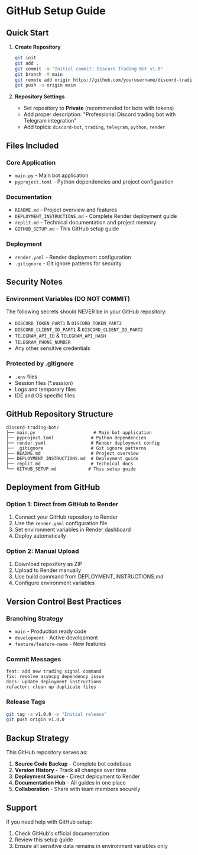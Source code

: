 # GitHub Setup Guide

## Quick Start

1. **Create Repository**
   ```bash
   git init
   git add .
   git commit -m "Initial commit: Discord Trading Bot v1.0"
   git branch -M main
   git remote add origin https://github.com/yourusername/discord-trading-bot.git
   git push -u origin main
   ```

2. **Repository Settings**
   - Set repository to **Private** (recommended for bots with tokens)
   - Add proper description: "Professional Discord trading bot with Telegram integration"
   - Add topics: `discord-bot`, `trading`, `telegram`, `python`, `render`

## Files Included

### Core Application
- `main.py` - Main bot application
- `pyproject.toml` - Python dependencies and project configuration

### Documentation
- `README.md` - Project overview and features
- `DEPLOYMENT_INSTRUCTIONS.md` - Complete Render deployment guide
- `replit.md` - Technical documentation and project memory
- `GITHUB_SETUP.md` - This GitHub setup guide

### Deployment
- `render.yaml` - Render deployment configuration
- `.gitignore` - Git ignore patterns for security

## Security Notes

### Environment Variables (DO NOT COMMIT)
The following secrets should NEVER be in your GitHub repository:
- `DISCORD_TOKEN_PART1` & `DISCORD_TOKEN_PART2`
- `DISCORD_CLIENT_ID_PART1` & `DISCORD_CLIENT_ID_PART2`
- `TELEGRAM_API_ID` & `TELEGRAM_API_HASH`
- `TELEGRAM_PHONE_NUMBER`
- Any other sensitive credentials

### Protected by .gitignore
- `.env` files
- Session files (*.session)
- Logs and temporary files
- IDE and OS specific files

## GitHub Repository Structure
```
discord-trading-bot/
├── main.py                      # Main bot application
├── pyproject.toml              # Python dependencies
├── render.yaml                 # Render deployment config
├── .gitignore                  # Git ignore patterns
├── README.md                   # Project overview
├── DEPLOYMENT_INSTRUCTIONS.md  # Deployment guide
├── replit.md                   # Technical docs
└── GITHUB_SETUP.md            # This setup guide
```

## Deployment from GitHub

### Option 1: Direct from GitHub to Render
1. Connect your GitHub repository to Render
2. Use the `render.yaml` configuration file
3. Set environment variables in Render dashboard
4. Deploy automatically

### Option 2: Manual Upload
1. Download repository as ZIP
2. Upload to Render manually
3. Use build command from DEPLOYMENT_INSTRUCTIONS.md
4. Configure environment variables

## Version Control Best Practices

### Branching Strategy
- `main` - Production ready code
- `development` - Active development
- `feature/feature-name` - New features

### Commit Messages
```
feat: add new trading signal command
fix: resolve asyncpg dependency issue
docs: update deployment instructions
refactor: clean up duplicate files
```

### Release Tags
```bash
git tag -a v1.0.0 -m "Initial release"
git push origin v1.0.0
```

## Backup Strategy

This GitHub repository serves as:
1. **Source Code Backup** - Complete bot codebase
2. **Version History** - Track all changes over time
3. **Deployment Source** - Direct deployment to Render
4. **Documentation Hub** - All guides in one place
5. **Collaboration** - Share with team members securely

## Support

If you need help with GitHub setup:
1. Check GitHub's official documentation
2. Review this setup guide
3. Ensure all sensitive data remains in environment variables only